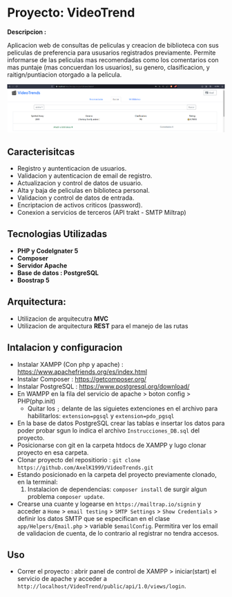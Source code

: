 # Proyecto: VideoTrend

**Descripcion :**

Aplicacion web de consultas de peliculas y creacion de biblioteca con sus peliculas de preferencia para ususarios registrados previamente. Permite informarse de las peliculas mas recomendadas como los comentarios con mas puntaje (mas concuerdan los usuarios), su genero, clasificacion, y raitign/puntiacion otorgado a la pelicula.

![Alt text](image-2.png)

## Caracterisitcas 

- Registro y auntenticacion de usuarios.
- Validacion y autenticacion de email de registro.
- Actualizacion y control de datos de usuario.
- Alta y baja de peliculas en biblioteca personal.
- Validacion y control de datos de entrada.
- Encriptacion de activos criticos (password).
- Conexion a servicios de terceros (API trakt - SMTP Miltrap)

## Tecnologias Utilizadas
- **PHP y CodeIgnater 5**
- **Composer**
- **Servidor Apache**
- **Base de datos : PostgreSQL** 
- **Boostrap 5**

## Arquitectura: 
- Utilizacion de arquitecutra **MVC**
- Utilizacion de arquitectura **REST** para el manejo de las rutas
 
## Intalacion y configuracion
- Instalar XAMPP (Con php y apache) : https://www.apachefriends.org/es/index.html
- Instalar Composer : https://getcomposer.org/
- Instalar PostgreSQL : https://www.postgresql.org/download/
- En WAMPP en la fila del servicio de apache > boton config > PHP(php.init)
    - Quitar los `;` delante de las siguietes extenciones en el archivo para  habilitarlos: `extension=pgsql` y `extension=pdo_pgsql`
- En la base de datos PostgreSQL crear las tablas e insertar los datos para poder probar sgun lo indica el archivo `Instrucciones_DB.sql` del proyecto.
- Posicionarse con git en la carpeta htdocs de XAMPP y lugo clonar proyecto en esa carpeta.
- Clonar proyecto del repositiorio : `git clone https://github.com/AxelK1999/VideoTrends.git`
- Estando posicionado en la carpeta del proyecto previamente clonado, en la terminal:
    1. Instalacion de dependencias: `composer install` de surgir algun problema `composer update`. 
- Crearse una cuante y logearse en `https://mailtrap.io/signin` y acceder a `Home` > `email testing` > `SMTP Settings` > `Show Credentials` > definir los datos SMTP que se especifican en el clase `app/Helpers/Email.php` > variable `$emailConfig`. Permitira ver los email de validacion de cuenta, de lo contrario al registrar no tendra accesos.

## Uso
- Correr el proyecto : abrir panel de control de XAMPP > iniciar(start) el servicio de apache y acceder a `http://localhost/VideoTrend/public/api/1.0/views/login`.


